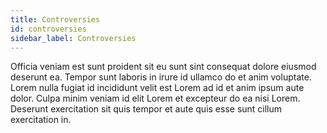 ```yaml
---
title: Controversies
id: controversies
sidebar_label: Controversies
---
```


Officia veniam est sunt proident sit eu sunt sint consequat dolore eiusmod deserunt ea. Tempor sunt laboris in irure id ullamco do et anim voluptate. Lorem nulla fugiat id incididunt velit est Lorem ad id et anim ipsum aute dolor. Culpa minim veniam id elit Lorem et excepteur do ea nisi Lorem. Deserunt exercitation sit quis tempor et aute quis esse sunt cillum exercitation in.


